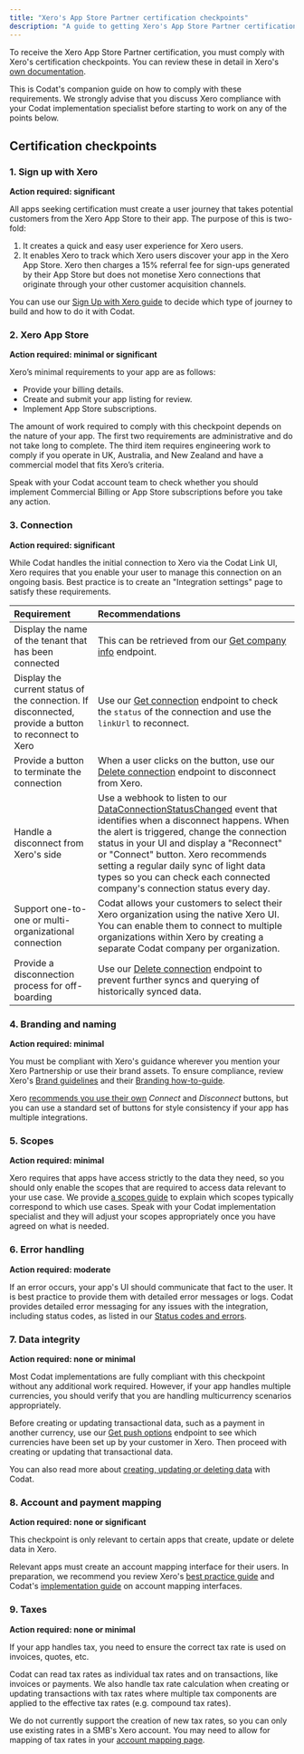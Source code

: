 ```yaml
---
title: "Xero's App Store Partner certification checkpoints"
description: "A guide to getting Xero's App Store Partner certification with Codat"
---
```


To receive the Xero App Store Partner certification, you must comply with Xero's certification checkpoints. You can review these in detail in Xero's [own documentation](https://developer.xero.com/documentation/xero-app-store/app-partner-guides/certification-checkpoints/).

This is Codat's companion guide on how to comply with these requirements. We strongly advise that you discuss Xero compliance with your Codat implementation specialist before starting to work on any of the points below.

## Certification checkpoints

### 1. Sign up with Xero

**Action required: significant**

All apps seeking certification must create a user journey that takes potential customers from the Xero App Store to their app. The purpose of this is two-fold:

1. It creates a quick and easy user experience for Xero users.
2. It enables Xero to track which Xero users discover your app in the Xero App Store.
   Xero then charges a 15% referral fee for sign-ups generated by their App Store but does not monetise Xero connections that originate through your other customer acquisition channels.

You can use our [Sign Up with Xero guide](/integrations/accounting/xero/partner-certification/sign-up-with-xero) to decide which type of journey to build and how to do it with Codat.

### 2. Xero App Store

**Action required: minimal or significant**

Xero’s minimal requirements to your app are as follows:

- Provide your billing details.
- Create and submit your app listing for review.
- Implement App Store subscriptions.

The amount of work required to comply with this checkpoint depends on the nature of your app. The first two requirements are administrative and do not take long to complete. The third item requires engineering work to comply if you operate in UK, Australia, and New Zealand and have a commercial model that fits Xero’s criteria.

Speak with your Codat account team to check whether you should implement Commercial Billing or App Store subscriptions before you take any action.

### 3. Connection

**Action required: significant**

While Codat handles the initial connection to Xero via the Codat Link UI, Xero requires that you enable your user to manage this connection on an ongoing basis. Best practice is to create an "Integration settings" page to satisfy these requirements.

| Requirement                                                                                          | Recommendations                                                                                                                                                                                                                                                                                                                                                                                                |
| :--------------------------------------------------------------------------------------------------- | :------------------------------------------------------------------------------------------------------------------------------------------------------------------------------------------------------------------------------------------------------------------------------------------------------------------------------------------------------------------------------------------------------------- |
| Display the name of the tenant that has been connected                                               | This can be retrieved from our [Get company info](/accounting-api#/operations/get-company-info) endpoint.                                                                                                                                                                                                                                                                                                      |
| Display the current status of the connection. If disconnected, provide a button to reconnect to Xero | Use our [Get connection](/platform-api#/operations/get-company-connection) endpoint to check the `status` of the connection and use the `linkUrl` to reconnect.                                                                                                                                                                                                                                                |
| Provide a button to terminate the connection                                                         | When a user clicks on the button, use our [Delete connection](/platform-api#/operations/delete-connection) endpoint to disconnect from Xero.                                                                                                                                                                                                                                                                   |
| Handle a disconnect from Xero's side                                                                 | Use a webhook to listen to our [DataConnectionStatusChanged](/using-the-api/webhooks/event-types) event that identifies when a disconnect happens. When the alert is triggered, change the connection status in your UI and display a "Reconnect" or "Connect" button. Xero recommends setting a regular daily sync of light data types so you can check each connected company's connection status every day. |
| Support one-to-one or multi-organizational connection                                                | Codat allows your customers to select their Xero organization using the native Xero UI. You can enable them to connect to multiple organizations within Xero by creating a separate Codat company per organization.                                                                                                                                                                                            |
| Provide a disconnection process for off-boarding                                                     | Use our [Delete connection](/platform-api#/operations/delete-company-connection) endpoint to prevent further syncs and querying of historically synced data.                                                                                                                                                                                                                                                   |

### 4. Branding and naming

**Action required: minimal**

You must be compliant with Xero's guidance wherever you mention your Xero Partnership or use their brand assets. To ensure compliance, review Xero's [Brand guidelines](https://developer.xero.com/static/otherfiles/xero-app-partner-brand-guidelines.pdf) and their [Branding how-to-guide](https://developer.xero.com/documentation/guides/how-to-guides/branding-your-integration/).

Xero [recommends you use their own](https://developer.xero.com/documentation/guides/how-to-guides/branding-your-integration/) _Connect_ and _Disconnect_ buttons, but you can use a standard set of buttons for style consistency if your app has multiple integrations.

### 5. Scopes

**Action required: minimal**

Xero requires that apps have access strictly to the data they need, so you should only enable the scopes that are required to access data relevant to your use case. We provide [a scopes guide](/integrations/accounting/xero/partner-certification/scopes) to explain which scopes typically correspond to which use cases. Speak with your Codat implementation specialist and they will adjust your scopes appropriately once you have agreed on what is needed.

### 6. Error handling

**Action required: moderate**

If an error occurs, your app's UI should communicate that fact to the user. It is best practice to provide them with detailed error messages or logs. Codat provides detailed error messaging for any issues with the integration, including status codes, as listed in our [Status codes and errors](/using-the-api/errors).

### 7. Data integrity

**Action required: none or minimal**

Most Codat implementations are fully compliant with this checkpoint without any additional work required. However, if your app handles multiple currencies, you should verify that you are handling multicurrency scenarios appropriately.

Before creating or updating transactional data, such as a payment in another currency, use our [Get push options](https://docs.codat.io/platform-api#/operations/get-create-update-model-options-by-data-type) endpoint to see which currencies have been set up by your customer in Xero. Then proceed with creating or updating that transactional data.

You can also read more about [creating, updating or deleting data](https://docs.codat.io/using-the-api/push) with Codat.

### 8. Account and payment mapping

**Action required: none or significant**

This checkpoint is only relevant to certain apps that create, update or delete data in Xero.

Relevant apps must create an account mapping interface for their users. In preparation, we recommend you review Xero's [best practice guide](https://developer.xero.com/documentation/guides/how-to-guides/integration-best-practices) and Codat's [implementation guide](/using-the-api/best-practices/implementing-a-mapping-page) on account mapping interfaces.

### 9. Taxes

**Action required: none or minimal**

If your app handles tax, you need to ensure the correct tax rate is used on invoices, quotes, etc.

Codat can read tax rates as individual tax rates and on transactions, like invoices or payments. We also handle tax rate calculation when creating or updating transactions with tax rates where multiple tax components are applied to the effective tax rates (e.g. compound tax rates).

We do not currently support the creation of new tax rates, so you can only use existing rates in a SMB's Xero account. You may need to allow for mapping of tax rates in your [account mapping page](/integrations/accounting/xero/partner-certification/checkpoints-app-store#12-account-mapping).
